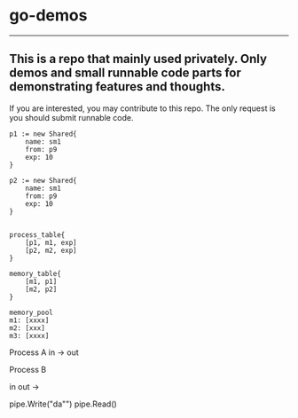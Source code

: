 # go-demos

--- 
This is a repo that mainly used privately. 
Only demos and small runnable code parts for demonstrating features and thoughts.
---

If you are interested, you may contribute to this repo.
The only request is you should submit runnable code.
```
p1 := new Shared{
    name: sm1
    from: p9
    exp: 10
}

p2 := new Shared{
    name: sm1
    from: p9
    exp: 10
}
```

```

process_table{
    [p1, m1, exp]
    [p2, m2, exp]
}

memory_table{
    [m1, p1]
    [m2, p2]
}

memory_pool
m1: [xxxx]
m2: [xxx]
m3: [xxxx]

```

Process A
in
-> out 

Process B

in
out -> 

pipe.Write("da"")
pipe.Read()
